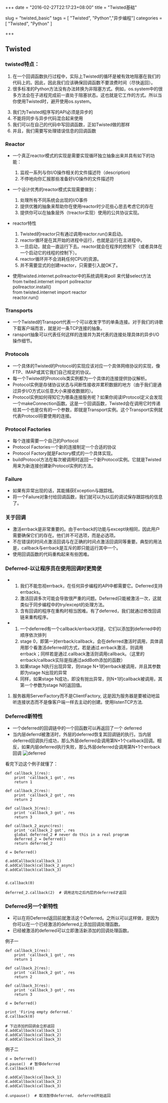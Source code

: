 +++
date = "2016-02-27T22:17:23+08:00"
title = "Twisted基础"

slug = "twisted_basic"
tags = [ "Twisted", "Python","异步编程"]
categories = [
  "Twisted",
  "Python"
]

+++
## Twisted

### twisted特点：
1. 在一个回调函数执行过程中，实际上Twisted的循环是被有效地阻塞在我们的代码上的。因此，因此我们应该确保回调函数不要浪费时间（尽快返回）。
2. 很多标准的Python方法没有办法转换为非阻塞方式。例如，os.system中的很多方法会在子进程完成前一直处于阻塞状态。这也就是它工作的方式。所以当你使用Twisted时，避开使用os.system。
<!--more-->
3. 我们为Twisted程序写的API必须是异步的
4. 不能将同步与异步代码混合起来使用
5. 我们可以在自己的代码中写回调函数，正如Twisted做的那样
6. 并且，我们需要写处理错误信息的回调函数


### Reactor
* 一个真正reactor模式的实现是需要实现循环独立抽象出来并具有如下的功能：
    1. 监视一系列与你I/O操作相关的文件描述符（description)
    2. 不停地向你汇报那些准备好I/O操作的文件描述符

* 一个设计优秀的reactor模式实现需要做到：
    1. 处理所有不同系统会出现的I/O事件
    2. 提供优雅的抽象来帮助你在使用reactor时少花些心思去考虑它的存在
    3. 提供你可以在抽象层外（treactor实现）使用的公共协议实现。

* reactor特性  
    1. Twisted的reactor只有通过调用reactor.run()来启动。  
    2. reactor循环是在其开始的进程中运行，也就是运行在主进程中。  
    3. 一旦启动，就会一直运行下去。reactor就会在程序的控制下（或者具体在一个启动它的线程的控制下）。
    4. reactor循环并不会消耗任何CPU的资源。  
    5. 并不需要显式的创建reactor，只需要引入就OK了。  

*  使用twisted.internet.pollreactor中的系统调用来poll 来代替select方法  
    from twited.internet import pollreactor  
    pollreactor.install()  
    from twisted.internet import reactor  
    reactor.run()


### Transports
* 一个Twisted的Transport代表一个可以收发字节的单条连接。对于我们的诗歌下载客户端而言，就是对一条TCP连接的抽象。
* ransport抽象可以代表任何这样的连接并为其代表的连接处理具体的异步I/O操作细节。

### Protocols
* 一个具体的Twisted的Protocol的实现应该对应一个具体网络协议的实现，像FTP、IMAP或其它我们自己规定的协议。
* 每一个Twisted的Protocols类实例都为一个具体的连接提供协议解析。
* Protocol实例是存储协议状态与间断性接收并累积数据的地方（由于我们是通过异步I/O方式以任意大小来接收数据的）。
* Protocol实例如何得知它为哪条连接服务呢？如果你阅读IProtocol定义会发现一个makeConnection函数。这是一个回调函数，Twisted会在调用它时传递给其一个也是仅有的一个参数，即就是Transport实例。这个Transport实例就代表Protocol将要使用的连接。

### Protocol Factories
* 每个连接需要一个自己的Portocol
* Protocol Factories一个新的连接制定一个合适的协议
* Protocol Factory就是Factory模式的一个具体实现。
* buildProtocol方法在每次被调用时返回一个新Protocol实例。它就是Twisted用来为新连接创建新Protocol实例的方法。

### Failure
* 如果有异常出现的话，其能捕获Exception与跟踪栈。
* 将一个Failure对象付给回调函数，我们就可以为以后的调试保存跟踪栈的信息了。

### 关于回调
* 激活errback是非常重要的。由于errback的功能与except块相同，因此用户需要确保它们的存在。他们并不可选项，而是必选项。
* 不在错误的时间点激活回调与在正确的时间点激活回调同等重要。典型的用法是，callback与errback是互斥的即只能运行其中一个。
* 使用回调函数的代码重构起来有些困难。

### Deferred-以让程序员在使用回调时更简便
* 
    1. 我们不能忽视errback，在任何异步编程的API中都需要它。Deferred支持errbacks。
    2. 激活回调多次可能会导致很严重的问题。Deferred只能被激活一次，这就类似于同步编程中的try/except的处理方法。
    3. 含有回调的程序在重构时相当困难。有了deferred，我们就通过修改回调链来重构程序。
* 
    1. 一个deferred有一个callback/errback对链，它们以添加到deferred中的顺序依次排列
    2. stage 0，即第一对errback/callback，会在deferred激活时调用，具体调用那个看激活deferred的方式，若是通过.errback激活，则调用errback；同样若是通过.callback激活则调用callback。（这里的errback/callback实际是指通过addBoth添加的函数）
    3. 如果stage N执行出现异常，则stage N+1的errback被调用，并且其参数即为stage N出现的异常
    4. 同样，如果stage N成功，即没有抛出异常，则N+1的callback被调用，其第一个参数为stage N的返回值。

1. 服务器用ServerFactory而不是ClientFactory, 这是因为服务器是要被动地监听连接状态而不是像客户端一样去主动的创建。使用listenTCP方法.

### Deferred新特性

* 一个deferred的回调链中的一个回函数可以再返回了一个 deferred
* 当内层deferrd被激活时，外层的deferred恢复其回调链的执行。当内层deferred回调执行成功，那么外层deferred会调用第N+1个callback回调。相反，如果内层deferred执行失败，那么外层deferred会调用第N+1个errback回调
![deferred](/twisted/deferred-111.png "xxx")

看完下边这个例子就懂了：

    def callback_1(res):
        print 'callback_1 got', res
        return 1

    def callback_2(res):
        print 'callback_2 got', res
        return 2

    def callback_3(res):
        print 'callback_3 got', res
        return 3

    def callback_2_async(res):
        print 'callback_2 got', res
        global deferred_2 # never do this in a real program
        deferred_2 = Deferred()
        return deferred_2

    d = Deferred()

    d.addCallback(callback_1)
    d.addCallback(callback_2_async)
    d.addCallback(callback_3)


    d.callback(0)

    deferred_2.callback(2)  # 调用这句之后内层的deferred才返回

### Deferred另一个新特性

* 可以在将Deferred返回前就激活这个Deferred。之所以可以这样做，是因为你可以在一个已经激活的deferred上添加回调处理函数。
* 已经被激活的deferred可以立即激活新添加的回调处理函数。

例子一

    def callback_1(res):
        print 'callback_1 got', res
        return 1

    def callback_2(res):
        print 'callback_2 got', res
        return 2

    def callback_3(res):
        print 'callback_3 got', res
        return 3

    d = Deferred()

    print 'Firing empty deferred.'
    d.callback(0)

    # 下边添加的回调会立即返回
    d.addCallback(callback_1)
    d.addCallback(callback_2)
    d.addCallback(callback_3)

例子二

    d = Deferred()
    d.pause()  # 暂停deferred
    d.callback(0)

    d.addCallback(callback_1)
    d.addCallback(callback_2)
    d.addCallback(callback_3)

    d.unpause()  # 取消暂停deferred， deferred开始返回

